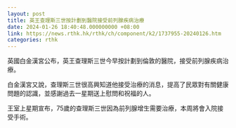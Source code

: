 ```yaml
---
layout: post
title: 英王查理斯三世按計劃到醫院接受前列腺疾病治療
date: 2024-01-26 18:40:48.000000000 +08:00
link: https://news.rthk.hk/rthk/ch/component/k2/1737955-20240126.htm
categories: rthk
---
```


英國白金漢宮公布，英王查理斯三世今早按計劃到倫敦的醫院，接受前列腺疾病治療。

白金漢宮又說，查理斯三世很高興知道他接受治療的消息，提高了民眾對有關健康問題的認識，並感謝過去一星期送上慰問和祝福的人。

王室上星期宣布，75歲的查理斯三世因為前列腺增生需要治療，本周將會入院接受手術。
